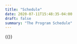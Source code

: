 ```yaml
---
title: "Schedule"
date: 2020-07-11T15:48:35-04:00
draft: false
summary: "The Program Schedule"
---
```


{{<course-cal>}}
